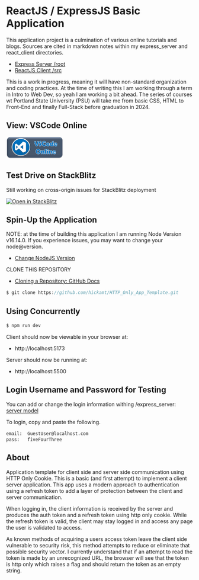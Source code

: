 # ReactJS / ExpressJS Basic Application

This application project is a culmination of various online tutorials and blogs. Sources are cited in markdown notes within my express_server and react_client directories.

- [Express Server /root](./express/)
- [ReactJS Client /src](./src)

This is a work in progress, meaning it will have non-standard organization and coding practices. At the time of writing this I am working through a term in Intro to Web Dev, so yeah I am working a bit ahead. The series of courses wt Portland State University (PSU) will take me from basic CSS, HTML to Front-End and finally Full-Stack before graduation in 2024.

## View: VSCode Online

<a href="https://vscode.dev/github/hickamt/HTTP_Only_App_Template">
<img src="./src/assets/img/vs-btn.png" alt="vscode button" width="auto" height="60px" />
</a>

## Test Drive on StackBlitz

Still working on cross-origin issues for StackBlitz deployment

[![Open in StackBlitz](https://developer.stackblitz.com/img/open_in_stackblitz.svg)](https://stackblitz.com/github/hickamt/HTTP_Only_App_Template/)

## Spin-Up the Application

NOTE: at the time of building this application I am running Node Version v16.14.0. If you experience issues, you may want to change your node@version.

- [Change NodeJS Version](https://dev.to/smpnjn/how-to-change-nodejs-version-34b7)

CLONE THIS REPOSITORY

- [Cloning a Repository: GitHub Docs](https://docs.github.com/en/repositories/creating-and-managing-repositories/cloning-a-repository)

```c
$ git clone https://github.com/hickamt/HTTP_Only_App_Template.git
```

## Using Concurrently

```c
$ npm run dev
```

Client should now be viewable in your browser at:

- http://localhost:5173

Server should now be running at:

- http://localhost:5500

## Login Username and Password for Testing

You can add or change the login information withing /express_server: [server model](./express/model/users.json)

To login, copy and paste the following.

```
email:  GuestUser@localhost.com
pass:   fiveFourThree
```

## About

Application template for client side and server side communication using HTTP Only Cookie. This is a basic (and first attempt) to implement a client server application. This app uses a modern approach to authentication using a refresh token to add a layer of protection between the client and server communication.

When logging in, the client information is received by the server and produces the auth token and a refresh token using http only cookie. While the refresh token is valid, the client may stay logged in and access any page the user is validated to access.

As known methods of acquiring a users access token leave the client side vulnerable to security risk, this method attempts to reduce or eliminate that possible security vector. I currently understand that if an attempt to read the token is made by an unrecognized URL, the browser will see that the token is http only which raises a flag and should return the token as an empty string.
